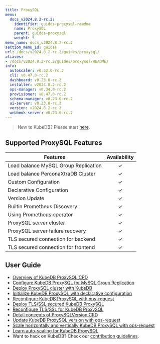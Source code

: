 ```yaml
---
title: ProxySQL
menu:
  docs_v2024.8.2-rc.2:
    identifier: guides-proxysql-readme
    name: ProxySQL
    parent: guides-proxysql
    weight: 5
menu_name: docs_v2024.8.2-rc.2
section_menu_id: guides
url: /docs/v2024.8.2-rc.2/guides/proxysql/
aliases:
- /docs/v2024.8.2-rc.2/guides/proxysql/README/
info:
  autoscaler: v0.32.0-rc.2
  cli: v0.47.0-rc.2
  dashboard: v0.23.0-rc.2
  installer: v2024.8.2-rc.2
  ops-manager: v0.34.0-rc.2
  provisioner: v0.47.0-rc.2
  schema-manager: v0.23.0-rc.2
  ui-server: v0.23.0-rc.2
  version: v2024.8.2-rc.2
  webhook-server: v0.23.0-rc.2
---
```


> New to KubeDB? Please start [here](/docs/v2024.8.2-rc.2/README).

## Supported ProxySQL Features

| Features                             | Availability |
| ------------------------------------ | :----------: |
| Load balance MySQL Group Replication |   &#10003;   |
| Load balance PerconaXtraDB Cluster   |   &#10003;   |
| Custom Configuration                 |   &#10003;   |
| Declarative Configuration            |   &#10003;   |
| Version Update                       |   &#10003;   |
| Builtin Prometheus Discovery         |   &#10003;   |
| Using Prometheus operator            |   &#10003;   |
| ProxySQL server cluster              |   &#10003;   |
| ProxySQL server failure recovery     |   &#10003;   |
| TLS secured connection for backend   |   &#10003;   |
| TLS secured connection for frontend  |   &#10003;   |

## User Guide

- [Overview of KubeDB ProxySQL CRD](/docs/v2024.8.2-rc.2/guides/proxysql/concepts/proxysql/) 
- [Configure KubeDB ProxySQL for MySQL Group Replication](/docs/v2024.8.2-rc.2/guides/proxysql/quickstart/mysqlgrp/)
- [Deploy ProxySQL cluster with KubeDB](/docs/v2024.8.2-rc.2/guides/proxysql/clustering/proxysql-cluster/) 
- [Initialize KubeDB ProxySQL with declarative configuration](/docs/v2024.8.2-rc.2/guides/proxysql/concepts/declarative-configuration/) 
- [Reconfigure KubeDB ProxySQL with ops-request](/docs/v2024.8.2-rc.2/guides/proxysql/concepts/opsrequest/)
- [Deploy TLS/SSL secured KubeDB ProxySQL](/docs/v2024.8.2-rc.2/guides/proxysql/tls/configure/)
- [Reconfigure TLS/SSL for KubeDB ProxySQL](/docs/v2024.8.2-rc.2/guides/proxysql/reconfigure-tls/cluster/)
- [Detail concepts of ProxySQLVersion CRD](/docs/v2024.8.2-rc.2/guides/proxysql/concepts/proxysql-version/)
- [Update KubeDB ProxySQL version with ops-request](/docs/v2024.8.2-rc.2/guides/proxysql/update-version/cluster/)
- [Scale horizontally and vertically KubeDB ProxySQL with ops-request](/docs/v2024.8.2-rc.2/guides/proxysql/scaling/horizontal-scaling/cluster/)
- [Learn auto-scaling for KubeDB ProxySQL](/docs/v2024.8.2-rc.2/guides/proxysql/autoscaler/compute/cluster/)
- Want to hack on KubeDB? Check our [contribution guidelines](/docs/v2024.8.2-rc.2/CONTRIBUTING).
